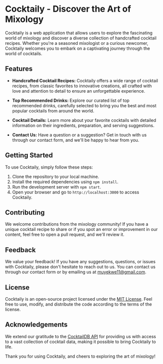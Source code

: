 # Cocktaily - Discover the Art of Mixology

Cocktaily is a web application that allows users to explore the fascinating world of mixology and discover a diverse collection of handcrafted cocktail recipes. Whether you're a seasoned mixologist or a curious newcomer, Cocktaily welcomes you to embark on a captivating journey through the world of cocktails.

## Features

- **Handcrafted Cocktail Recipes:** Cocktaily offers a wide range of cocktail recipes, from classic favorites to innovative creations, all crafted with love and attention to detail to ensure an unforgettable experience.

- **Top Recommended Drinks:** Explore our curated list of top recommended drinks, carefully selected to bring you the best and most popular cocktails from around the world.

- **Cocktail Details:** Learn more about your favorite cocktails with detailed information on their ingredients, preparation, and serving suggestions.

- **Contact Us:** Have a question or a suggestion? Get in touch with us through our contact form, and we'll be happy to hear from you.

## Getting Started

To use Cocktaily, simply follow these steps:

1. Clone the repository to your local machine.
2. Install the required dependencies using `npm install`.
3. Run the development server with `npm start`.
4. Open your browser and go to `http://localhost:3000` to access Cocktaily.

## Contributing

We welcome contributions from the mixology community! If you have a unique cocktail recipe to share or if you spot an error or improvement in our content, feel free to open a pull request, and we'll review it.

## Feedback

We value your feedback! If you have any suggestions, questions, or issues with Cocktaily, please don't hesitate to reach out to us. You can contact us through our contact form or by emailing us at [muyekwe11@gmail.com](mailto:contact@gmail.com).

## License

Cocktaily is an open-source project licensed under the [MIT License](LICENSE). Feel free to use, modify, and distribute the code according to the terms of the license.

## Acknowledgements

We extend our gratitude to the [CocktailDB API](https://www.thecocktaildb.com/) for providing us with access to a vast collection of cocktail data, making it possible to bring Cocktaily to life.

Thank you for using Cocktaily, and cheers to exploring the art of mixology!